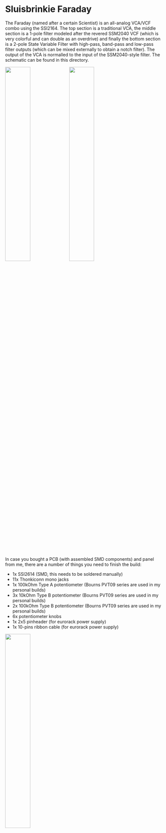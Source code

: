 # Sluisbrinkie Faraday

The Faraday (named after a certain Scientist) is an all-analog VCA/VCF combo using the SSI2164. The top section is a traditional VCA, the middle section is a 1-pole filter modeled after the revered SSM2040 VCF (which is very colorful and can double as an overdrive) and finally the bottom section is a 2-pole State Variable Filter with high-pass, band-pass and low-pass filter outputs (which can be mixed externally to obtain a notch filter). The output of the VCA is normalled to the input of the SSM2040-style filter. The schematic can be found in this directory.

<img src ="https://github.com/user-attachments/assets/fa58cf46-f778-4b80-a235-95806e45d92b" width="40%"> <img src ="https://github.com/user-attachments/assets/15bee6b6-4270-4b7d-ac7f-dbeae1bd82ae" width="40%">


In case you bought a PCB (with assembled SMD components) and panel from me, there are a number of things you need to finish the build:

- 1x SSI2614 (SMD, this needs to be soldered manually)
- 11x Thonkiconn mono jacks
- 1x 100kOhm Type A potentiometer (Bourns PVT09 series are used in my personal builds)
- 3x 10kOhm Type B potentiometer (Bourns PVT09 series are used in my personal builds)
- 2x 100kOhm Type B potentiometer (Bourns PVT09 series are used in my personal builds)
- 6x potentiometer knobs
- 1x 2x5 pinheader (for eurorack power supply)
- 1x 10-pins ribbon cable (for eurorack power supply)

<img src ="https://github.com/user-attachments/assets/9026515a-5394-4326-84b6-ff71c241498d" width="40%">
